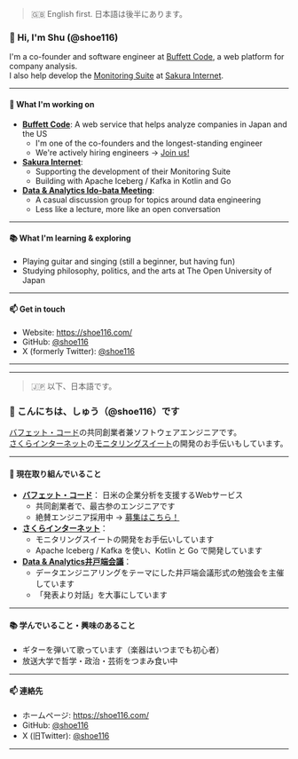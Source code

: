> 🇬🇧 English first. 日本語は後半にあります。

### 👋 Hi, I'm Shu (@shoe116)

I'm a co-founder and software engineer at [Buffett Code](https://www.buffett-code.com/), a web platform for company analysis.  
I also help develop the [Monitoring Suite](https://manual.sakura.ad.jp/cloud/appliance/monitoring-suite/index.html) at [Sakura Internet](https://sakura.ad.jp/).

---

#### 🚀 What I'm working on
- **[Buffett Code](https://www.buffett-code.com/)**: A web service that helps analyze companies in Japan and the US  
  - I'm one of the co-founders and the longest-standing engineer  
  - We're actively hiring engineers → [Join us!](https://career.buffett-code.com/)
- **[Sakura Internet](https://sakura.ad.jp/)**:  
  - Supporting the development of their Monitoring Suite  
  - Building with Apache Iceberg / Kafka in Kotlin and Go
- **[Data & Analytics Ido-bata Meeting](https://data-analytics-idobata.connpass.com/)**:  
  - A casual discussion group for topics around data engineering  
  - Less like a lecture, more like an open conversation

---

#### 📚 What I'm learning & exploring
- Playing guitar and singing (still a beginner, but having fun)
- Studying philosophy, politics, and the arts at The Open University of Japan

---

#### 📫 Get in touch
- Website: https://shoe116.com/
- GitHub: [@shoe116](https://github.com/shoe116)
- X (formerly Twitter): [@shoe116](https://x.com/shoe116)

---

---

> 🇯🇵 以下、日本語です。

### 👋 こんにちは、しゅう（@shoe116）です

[バフェット・コード](https://www.buffett-code.com/)の共同創業者兼ソフトウェアエンジニアです。  
[さくらインターネット](https://sakura.ad.jp/)の[モニタリングスイート](https://manual.sakura.ad.jp/cloud/appliance/monitoring-suite/index.html)の開発のお手伝いもしています。

---

#### 🚀 現在取り組んでいること
- **[バフェット・コード](https://www.buffett-code.com/)**： 日米の企業分析を支援するWebサービス  
  - 共同創業者で、最古参のエンジニアです  
  - 絶賛エンジニア採用中 → [募集はこちら！](https://career.buffett-code.com/)
- **[さくらインターネット](https://sakura.ad.jp/)**：  
  - モニタリングスイートの開発をお手伝いしています  
  - Apache Iceberg / Kafka を使い、Kotlin と Go で開発しています
- **[Data & Analytics井戸端会議](https://data-analytics-idobata.connpass.com/)**：  
  - データエンジニアリングをテーマにした井戸端会議形式の勉強会を主催しています  
  - 「発表より対話」を大事にしています

---

#### 📚 学んでいること・興味のあること
- ギターを弾いて歌っています（楽器はいつまでも初心者）
- 放送大学で哲学・政治・芸術をつまみ食い中

---

#### 📫 連絡先
- ホームページ: https://shoe116.com/
- GitHub: [@shoe116](https://github.com/shoe116)
- X (旧Twitter): [@shoe116](https://x.com/shoe116)

---

